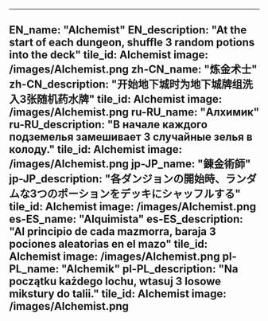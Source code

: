 ---

EN_name: "Alchemist"
EN_description: "At the start of each dungeon, shuffle 3 random potions into the deck"
tile_id: Alchemist
image: /images/Alchemist.png
zh-CN_name: "炼金术士"
zh-CN_description: "开始地下城时为地下城牌组洗入3张随机药水牌"
tile_id: Alchemist
image: /images/Alchemist.png
ru-RU_name: "Алхимик"
ru-RU_description: "В начале каждого подземелья замешивает 3 случайные зелья в колоду."
tile_id: Alchemist
image: /images/Alchemist.png
jp-JP_name: "錬金術師"
jp-JP_description: "各ダンジョンの開始時、ランダムな3つのポーションをデッキにシャッフルする"
tile_id: Alchemist
image: /images/Alchemist.png
es-ES_name: "Alquimista"
es-ES_description: "Al principio de cada mazmorra, baraja 3 pociones aleatorias en el mazo"
tile_id: Alchemist
image: /images/Alchemist.png
pl-PL_name: "Alchemik"
pl-PL_description: "Na początku każdego lochu, wtasuj 3 losowe mikstury do talii."
tile_id: Alchemist
image: /images/Alchemist.png
---